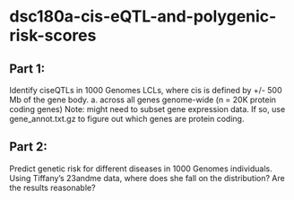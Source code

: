 # dsc180a-cis-eQTL-and-polygenic-risk-scores

## Part 1:
Identify ciseQTLs in 1000 Genomes LCLs, where cis is defined by +/- 500 Mb of the gene body.
a. across all genes genome-wide (n = 20K protein coding genes) Note: might need to subset gene expression data. If so, use gene_annot.txt.gz to figure out which genes are protein coding.

## Part 2: 
Predict genetic risk for different diseases in 1000 Genomes individuals. Using Tiffany’s 23andme data, where does she fall on the distribution? Are the results reasonable?
